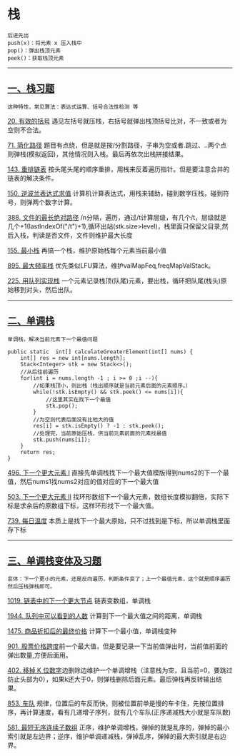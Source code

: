 # 栈
    后进先出
    push(x)：将元素 x 压入栈中
    pop()：弹出栈顶元素
    peek()：获取栈顶元素

--- 
## [一、栈习题](https://labuladong.online/algo/problem-set/stack/)

    这种特性，常见算法：表达式运算、括号合法性检测 等

[20. 有效的括号](https://leetcode.cn/problems/valid-parentheses/description/) 遇见左括号就压栈，右括号就弹出栈顶括号比对，不一致或者为空则不合法。

[71. 简化路径](https://leetcode.cn/problems/simplify-path/description/) 题目有点绕，但是就是按/分割路径，子串为空或者.跳过、..两个点则弹栈(模拟返回)，其他情况则入栈。最后再依次出栈拼接结果。

[143. 重排链表](https://leetcode.cn/problems/reorder-list/description/) 按头尾头尾的顺序重排，用栈来反着遍历指针。但是要注意合并的链表的解决条件。

[150. 逆波兰表达式求值](https://leetcode.cn/problems/evaluate-reverse-polish-notation/description/) 计算机计算表达式，用栈来辅助，碰到数字压栈，碰到符号，则弹两个数字计算。

[388. 文件的最长绝对路径](https://leetcode.cn/problems/longest-absolute-file-path/description/) /n分隔，遍历，通过/t计算层级，有几个/t，层级就是几个+1(lastIndexOf("/t")+1),循环出站(stk.size>level)，栈里面只保留父目录,然后入栈，判读是否文件，文件则维护最大长度

[155. 最小栈](https://leetcode.cn/problems/min-stack/description/) 再搞一个栈，维护原始栈每个元素当前最小值

[895. 最大频率栈](https://leetcode.cn/problems/maximum-frequency-stack/submissions/) 优先类似LFU算法，维护valMapFeq,freqMapValStack。

[225. 用队列实现栈](https://leetcode.cn/problems/implement-stack-using-queues/description/) 一个元素记录栈顶(队尾)元素，要出栈，循环把队尾(栈头)原始移到对头，然后出队。

---

## [二、单调栈](https://labuladong.online/algo/data-structure/monotonic-stack/)
    单调栈，解决当前元素下一个最值问题

    public static  int[] calculateGreaterElement(int[] nums) {
        int[] res = new int[nums.length];
        Stack<Integer> stk = new Stack<>();
        //从后往前遍历
        for(int i = nums.length -1 ; i >= 0 ;i --){
            //如果栈顶小，则出栈（栈出顺序就是当前元素后面的元素顺序。）
            while(!stk.isEmpty() && stk.peek() <= nums[i]){
                //这里其实在找下一个最值
                stk.pop();
            }
            //为空则代表后面没有比他大的值
            res[i] = stk.isEmpty() ? -1 : stk.peek();
            //处理完，当前原始压栈，供当前元素前面的元素找最值
            stk.push(nums[i]);
        }
        return res;
    }

[496. 下一个更大元素 I](https://leetcode.cn/problems/next-greater-element-i/description/) 直接先单调栈找下一个最大值模版得到nums2的下一个最值，然后nums1找nums2对应的值对应的下一个最大值

[503. 下一个更大元素 II](https://leetcode.cn/problems/next-greater-element-ii/description/) 找环形数组下一个最大元素，数组长度模拟翻倍，实际下标是求余后的原数组下标，这样环形找下一个最大值。

[739. 每日温度](https://leetcode.cn/problems/daily-temperatures/description/) 本质上是找下一个最大原始，只不过找到是下标，所以单调栈里面存下标

---
## [三、单调栈变体及习题](https://labuladong.online/algo/problem-set/monotonic-stack/)

    变体：下一个更小的元素，还是反向遍历，判断条件变了；上一个最值元素，这个就是顺序遍历然后压栈弹栈即可。

[1019. 链表中的下一个更大节点](https://leetcode.cn/problems/next-greater-node-in-linked-list/description/) 链表变数组，单调栈

[1944. 队列中可以看到的人数](https://leetcode.cn/problems/number-of-visible-people-in-a-queue/description/) 计算到下一个最大值之间的距离，单调栈

[1475. 商品折扣后的最终价格](https://leetcode.cn/problems/final-prices-with-a-special-discount-in-a-shop/description/) 计算下一个最小值，单调栈变种

[901. 股票价格跨度](https://leetcode.cn/problems/online-stock-span/description/)前一个最大值，但是要记录一下当前值弹出时，当前值前面的弹出数量,方便后面用。

[402. 移掉 K 位数字](https://leetcode.cn/problems/remove-k-digits/description/)边删除边维护一个单调增栈（注意栈为空，且当前=0，要跳过防止头部为0），如果k还大于0，则弹栈删除后面元素。最后弹栈再反转输出结果。

[853. 车队](https://leetcode.cn/problems/car-fleet/description/) 规律，位置后的车反而快，则被位置前单是慢的车卡住，先按位置排序，再计算速度，看有几递增子序列，就有几个车队(正序递减栈大小就是车队数)

[581. 最短无序连续子数组](https://leetcode.cn/problems/shortest-unsorted-continuous-subarray/description/) 正序，维护单调增栈，弹掉的就是乱序的，弹掉的最小索引就是左边界；逆序，维护单调递减栈，弹掉乱序，弹掉的最大索引就是右边界。